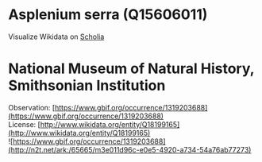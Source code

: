 
Asplenium serra (Q15606011)
===========================
  
Visualize Wikidata on [Scholia](https://scholia.toolforge.org/taxon/Q15606011)
# National Museum of Natural History, Smithsonian Institution
  
Observation: [https://www.gbif.org/occurrence/1319203688](https://www.gbif.org/occurrence/1319203688)  
License: [http://www.wikidata.org/entity/Q18199165](http://www.wikidata.org/entity/Q18199165)  
![https://www.gbif.org/occurrence/1319203688](http://n2t.net/ark:/65665/m3e011d96c-e0e5-4920-a734-54a76ab77273)